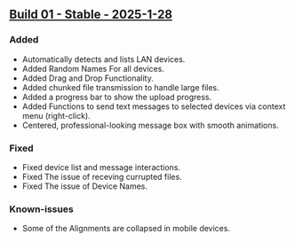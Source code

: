 <h2><a href="https://github.com/Adityasinh-Sodha/AirLink/releases/tag/Build-01">Build 01 - Stable - 2025-1-28</a></h2>
<h3>Added</h3>
<ul>
<li>Automatically detects and lists LAN devices.</li>
<li>Added Random Names For all devices.</li>
<li>Added Drag and Drop Functionality.</li>
<li>Added chunked file transmission to handle large files.</li>
<li>Added a progress bar to show the upload progress.</li>
<li>Added Functions to send text messages to selected devices via context menu (right-click).</li>
<li>Centered, professional-looking message box with smooth animations.</li>
</ul>
<h3>Fixed</h3>
<ul>
<li>Fixed device list and message interactions.</li>
<li>Fixed The issue of receving currupted files.</li>
<li>Fixed The issue of Device Names.</li>
</ul>
<h3>Known-issues</h3>
<ul>
<li>Some of the Alignments are collapsed in mobile devices.</li>
</ul>

